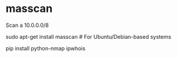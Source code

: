 # masscan
Scan a 10.0.0.0/8

sudo apt-get install masscan  # For Ubuntu/Debian-based systems

pip install python-nmap ipwhois
